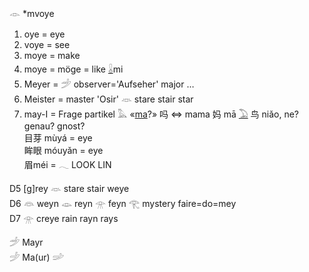𓁹 *mvoye  
1) oye = eye  
2) voye = see  
3) moye = make  
4) moye = möge = like [𓏇](𓏇)mi  
5) Meyer = 𓌵 observer='Aufseher' major …  
6) Meister = master 'Osir' 𓁺 stare stair star  
7) may-I = Frage partikel 𓅓 «[ma](ma)?» 吗 ⇔ mama 妈 mā [𓅐](𓅐) 鸟 niǎo, ne? genau? gnost?  
目芽  mùyá = eye  
眸眼  móuyǎn = eye  
眉méi = 𓂃 LOOK LIN  


D5  [g]rey   𓁺  stare stair weye  
D6  𓁻 weyn  𓁼  reyn   𓁿    feyn  𓂀 mystery   faire=do=mey  
D7  𓁿 creye rain rayn rays  

𓌵 Mayr  
𓌶 Ma(ur)  𓌷  
